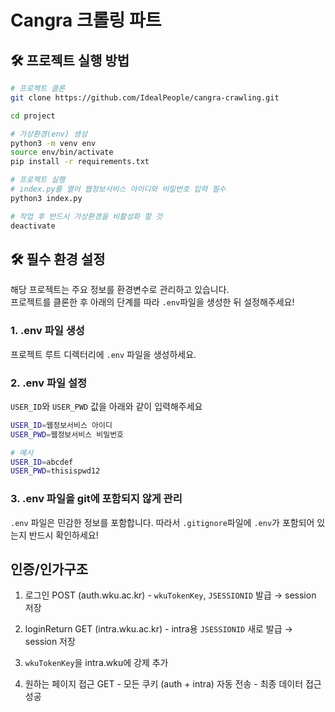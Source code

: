 # Cangra 크롤링 파트

## 🛠 프로젝트 실행 방법

```bash
# 프로젝트 클론
git clone https://github.com/IdealPeople/cangra-crawling.git

cd project

# 가상환경(env) 생성
python3 -m venv env
source env/bin/activate
pip install -r requirements.txt

# 프로젝트 실행
# index.py를 열어 웹정보서비스 아이디와 비밀번호 입력 필수
python3 index.py

# 작업 후 반드시 가상환경을 비활성화 할 것
deactivate
```

## 🛠️ 필수 환경 설정

해당 프로젝트는 주요 정보를 환경변수로 관리하고 있습니다.  
프로젝트를 클론한 후 아래의 단계를 따라 `.env`파일을 생성한 뒤 설정해주세요!

### 1. .env 파일 생성

프로젝트 루트 디렉터리에 `.env` 파일을 생성하세요.

### 2. .env 파일 설정

`USER_ID`와 `USER_PWD` 값을 아래와 같이 입력해주세요

```bash
USER_ID=웹정보서비스 아이디
USER_PWD=웹정보서비스 비밀번호

# 예시
USER_ID=abcdef
USER_PWD=thisispwd12
```

### 3. .env 파일을 git에 포함되지 않게 관리

`.env` 파일은 민감한 정보를 포함합니다. 따라서 `.gitignore`파일에 `.env`가 포함되어 있는지 반드시 확인하세요!

## 인증/인가구조

1. 로그인 POST (auth.wku.ac.kr) - `wkuTokenKey`, `JSESSIONID` 발급 → session 저장

2. loginReturn GET (intra.wku.ac.kr) - intra용 `JSESSIONID` 새로 발급 → session 저장

3. `wkuTokenKey`을 intra.wku에 강제 추가

4. 원하는 페이지 접근 GET - 모든 쿠키 (auth + intra) 자동 전송 - 최종 데이터 접근 성공
